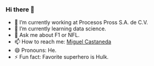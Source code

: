 ### Hi there 👋

<!--
**CAMM961001/CAMM961001** is a ✨ _special_ ✨ repository because its `README.md` (this file) appears on your GitHub profile.

Here are some ideas to get you started:

- 🔭 I’m currently working on ...
- 🌱 I’m currently learning ...
- 👯 I’m looking to collaborate on ...
- 🤔 I’m looking for help with ...
- 💬 Ask me about ...
- 📫 How to reach me: ...
- 😄 Pronouns: ...
- ⚡ Fun fact: ...
-->
- 🔭 I’m currently working at Procesos Pross S.A. de C.V.
- 🌱 I’m currently learning data science.
- 💬 Ask me about F1 or NFL.
- 📫 How to reach me: [Miguel Castaneda](https://www.linkedin.com/in/miguel-angel-castaneda-martinez-b0a566142?lipi=urn%3Ali%3Apage%3Ad_flagship3_profile_view_base_contact_details%3BXVYu4WiiRg%2Bo%2FkGjTEJQgg%3D%3D)
- 😄 Pronouns: He.
- ⚡ Fun fact: Favorite superhero is Hulk.
